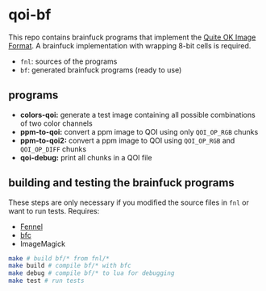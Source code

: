 # qoi-bf

This repo contains brainfuck programs that implement the [Quite OK Image Format](https://qoiformat.org/). A brainfuck implementation with wrapping 8-bit cells is required.

- `fnl`: sources of the programs
- `bf`: generated brainfuck programs (ready to use)

## programs

- **colors-qoi:** generate a test image containing all possible combinations of two color channels
- **ppm-to-qoi:** convert a ppm image to QOI using only `QOI_OP_RGB` chunks
- **ppm-to-qoi2:** convert a ppm image to QOI using `QOI_OP_RGB` and `QOI_OP_DIFF` chunks
- **qoi-debug:** print all chunks in a QOI file

## building and testing the brainfuck programs
These steps are only necessary if you modified the source files in `fnl` or want to run tests. Requires:
- [Fennel](https://fennel-lang.org/)
- [bfc](https://bfc.wilfred.me.uk/)
- ImageMagick
```sh
make # build bf/* from fnl/*
make build # compile bf/* with bfc
make debug # compile bf/* to lua for debugging
make test # run tests
```
